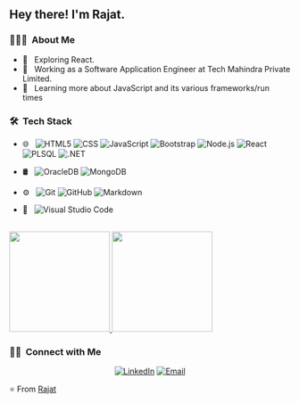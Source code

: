 <h2> Hey there! I'm Rajat.</h2>

<h3> 👨🏻‍💻 &nbsp;About Me </h3>

- 🤔 &nbsp; Exploring React.
- 💼 &nbsp; Working as a Software Application Engineer at Tech Mahindra Private Limited.
- 🌱 &nbsp; Learning more about JavaScript and its various frameworks/run times

<h3> 🛠 &nbsp;Tech Stack</h3>

- 🌐 &nbsp;
  ![HTML5](https://img.shields.io/badge/-HTML5-333333?style=flat&logo=HTML5)
  ![CSS](https://img.shields.io/badge/-CSS-333333?style=flat&logo=CSS3&logoColor=1572B6)
  ![JavaScript](https://img.shields.io/badge/-JavaScript-333333?style=flat&logo=javascript)
  ![Bootstrap](https://img.shields.io/badge/-Bootstrap-333333?style=flat&logo=bootstrap&logoColor=563D7C)
  ![Node.js](https://img.shields.io/badge/-Node.js-333333?style=flat&logo=node.js)
  ![React](https://img.shields.io/badge/-React-333333?style=flat&logo=react)
  ![PLSQL](https://img.shields.io/badge/-PLSQL-333333?style=flat&logo=plsql)
  ![.NET](https://img.shields.io/badge/-DOTNET-333333?style=flat&logo=dotnet)
  
- 🛢 &nbsp;
  ![OracleDB](https://img.shields.io/badge/-OracleDB-333333?style=flat&logo=oracle)
  ![MongoDB](https://img.shields.io/badge/-MongoDB-333333?style=flat&logo=mongodb)
- ⚙️ &nbsp;
  ![Git](https://img.shields.io/badge/-Git-333333?style=flat&logo=git)
  ![GitHub](https://img.shields.io/badge/-GitHub-333333?style=flat&logo=github)
  ![Markdown](https://img.shields.io/badge/-Markdown-333333?style=flat&logo=markdown)
- 🔧 &nbsp;
  ![Visual Studio Code](https://img.shields.io/badge/-Visual%20Studio%20Code-333333?style=flat&logo=visual-studio-code&logoColor=007ACC)

<br/>

<a href="https://github.com/rajat798">
  <img height="180em" src="https://github-readme-stats.vercel.app/api?username=rajat798&theme=buefy&show_icons=true" />
  <img height="180em" src="https://github-readme-stats.vercel.app/api/top-langs/?username=rajat798&theme=buefy&layout=compact" />
</a>

<br/>

<h3> 🤝🏻 &nbsp;Connect with Me </h3>

<p align="center">
<a href="https://www.linkedin.com/in/rajat8794/"><img alt="LinkedIn" src="https://img.shields.io/badge/LinkedIn-Rajat%20Varshney-blue?style=flat-square&logo=linkedin"></a>
<a href="mailto:raj871994@gmail.com"><img alt="Email" src="https://img.shields.io/badge/Email-raj871994@gmail.com-blue?style=flat-square&logo=gmail"></a>
</p>

⭐️ From [Rajat](https://github.com/rajat798)
